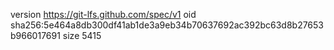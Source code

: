 version https://git-lfs.github.com/spec/v1
oid sha256:5e464a8db300df41ab1de3a9eb34b70637692ac392bc63d8b27653b966017691
size 5415
